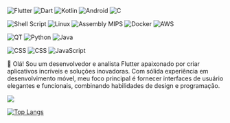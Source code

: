 ![Flutter](https://img.shields.io/badge/flutter-369eff?style=for-the-badge&logo=flutter&logoColor=white) ![Dart](https://img.shields.io/badge/dart-1c64d9?style=for-the-badge&logo=dart&logoColor=white) ![Kotlin](https://img.shields.io/badge/kotlin-f7613b?style=for-the-badge&logo=kotlin&logoColor=white) ![Android](https://img.shields.io/badge/android-3bf786?style=for-the-badge&logo=android&logoColor=black) ![C](https://img.shields.io/badge/C-087efc?style=for-the-badge&logo=c&logoColor=white) 

![Shell Script](https://img.shields.io/badge/shell%20script-303030?style=for-the-badge&logo=gnubash&logoColor=white) ![Linux](https://img.shields.io/badge/LFS-fcc308?style=for-the-badge&logo=linux&logoColor=black) ![Assembly MIPS](https://img.shields.io/badge/Assembly%20MIPS-c7c7c7?style=for-the-badge&logo=assemblyscript&logoColor=black) ![Docker](https://img.shields.io/badge/Docker-326bfa?style=for-the-badge&logo=docker&logoColor=white) ![AWS](https://img.shields.io/badge/AWS-faaa32?style=for-the-badge&logo=amazonaws&logoColor=black)


![QT](https://img.shields.io/badge/qt-0ffa55?style=for-the-badge&logo=qt&logoColor=white) ![Python](https://img.shields.io/badge/python-4277d4?style=for-the-badge&logo=python&logoColor=white) ![Java](https://img.shields.io/badge/java-fc9847?style=for-the-badge&logo=buymeacoffee&logoColor=white) 

![CSS](https://img.shields.io/badge/HTML-fa6732?style=for-the-badge&logo=html5&logoColor=white) ![CSS](https://img.shields.io/badge/CSS-3aa2fc?style=for-the-badge&logo=css3&logoColor=white) ![JavaScript](https://img.shields.io/badge/JavaScript-fcdc3a?style=for-the-badge&logo=javascript&logoColor=black)
 
👋 Olá! Sou um desenvolvedor e analista Flutter apaixonado por criar aplicativos incríveis e soluções inovadoras. Com sólida experiência em desenvolvimento móvel, meu foco principal é fornecer interfaces de usuário elegantes e funcionais, combinando habilidades de design e programação.

![](https://github-profile-summary-cards.vercel.app/api/cards/profile-details?username=Tur1st4&theme=vue)

[![Top Langs](https://github-readme-stats.vercel.app/api/top-langs/?username=Tur1st4&langs_count=8)](https://github.com/anuraghazra/github-readme-stats)
